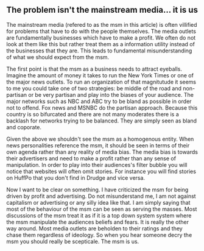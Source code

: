 ## The problem isn't the mainstream media... it is us

The mainstream media (refered to as the msm in this article) is often villified for problems that have to do with the people themselves. The media outlets are fundamentally businesses which have to make a profit. We often do not look at them like this but rather treat them as a information utility instead of the businesses that they are. This leads to fundamental misunderstanding of what we should expect from the msm.


The first point is that the msm as a business needs to attract eyeballs. Imagine the amount of money it takes to run the New York Times or one of the major news outlets. To run an organization of that magnitutude it seems to me you could take one of two strategies: be middle of the road and non-partisan or be very partisan and play into the biases of your audience. The major networks such as NBC and ABC try to be bland as possible in order not to offend. Fox news and MSNBC do the partisan approach. Because this country is so bifurcated and there are not many moderates there is a backlash for networks trying to be balanced. They are simply seen as bland and coporate. 


Given the above we shouldn't see the msm as a homogenous entity. When news personalities reference the msm, it should be seen in terms of their own agenda rather than any reality of media bias. The media bias is towards their advertisers and need to make a profit rather than any sense of manipulation. In order to play into their audiences's filter bubble you will notice that websites will often omit stories. For instance you will find stories on HuffPo that you don't find in Drudge and vice versa.


Now I want to be clear on something. I have criticized the msm for being driven by profit and advertising. Do not misunderstand me, I am not against capitalism or advertising or any silly idea like that. I am simply saying that most of the behaviour of the msm can be seen as serving the masses. Most discussions of the msm treat it as if it is a top down system system where the msm manipulate the audiences beliefs and fears. It is really the other way around. Most media outlets are beholden to their ratings and they chase them regardless of ideology. So when you hear someone decry the msm you should really be scepticale. The msm is us.  
